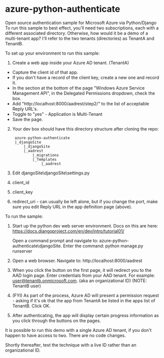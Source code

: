 azure-python-authenticate
=========================

Open source authentication sample for Microsoft Azure via Python/Django
To run this sample to best effect, you'll need two subscriptions, each with a different associated directory.  Otherwise, how would it be a demo of a multi-tenant app?  I'll refer to the two tenants (directories) as TenantA and TenantB.

To set up your environment to run this sample:
1. Create a web app inside your Azure AD tenant.  (TenantA)
  * Capture the client id of that app.  
  * If you don't have a record of the client key, create a new one and record it. 
  * In the section at the bottom of the page "Windows Azure Service Management API", in the Delegated Permissions dropdown, check the box.
  * Add "http://localhost:8000/aadrest/step2/" to the list of acceptable Reply URL's.
  * Toggle to "yes" - Application is Multi-Tenant
  * Save the page.

2. Your dev box should have this directory structure after cloning the repo:

        azure-python-authenticate
        |_djangoSite
            |_djangoSite
            |_aadrest
                |_migrations
                |_Templates
                    |_aadrest
		  
3. Edit djangoSite\djangoSite\settings.py
  1. client_id
  2. client_key
  3. redirect_uri - can usually be left alone, but if you change the port, make sure you edit Reply URL in the app definition page (above).

To run the sample:

1.  Start up the python dev web server environment.  Docs on this are here:
	https://docs.djangoproject.com/en/dev/intro/tutorial01/ 
	
	Open a command prompt and navigate to: azure-python-authenticate\djangoSite.
	Enter the command: python manage.py runserver
	
2.  Open a web browser.  Navigate to: http://localhost:8000/aadrest

3.  When you click the button on the first page, it will redirect you to the AAD login page.  Enter credentials from your AAD tenant.  For example: user@tenantb.onmicrosoft.com.   (aka an organizational ID) (NOTE: TenantB user)

4.	(FYI) As part of the process, Azure AD will present a permission request - asking if it's ok that the app from TenantA be listed in the apps list of TenantB.  Click OK.

5.  After authenticating, the app will display certain progress information as you click through the buttons on the pages.

It is possible to run this demo with a single Azure AD tenant, if you don't happen to have access to two.  There are no code changes. 

Shortly thereafter, test the technique with a live ID rather than an organizational ID.